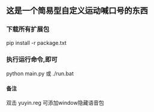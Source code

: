 ## 这是一个简易型自定义运动喊口号的东西

### 下载所有扩展包
pip install -r package.txt

### 执行运行命令,即可 
python main.py
或
./run.bat

#### 备注
双击 yuyin.reg 可添加window隐藏语音包